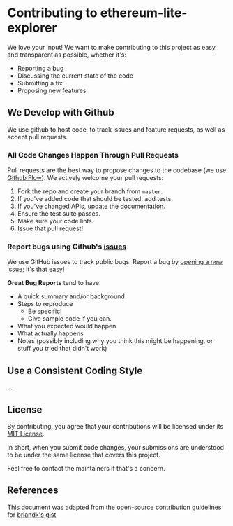 # Contributing to ethereum-lite-explorer
We love your input! We want to make contributing to this project as easy and transparent as possible, whether it's:

- Reporting a bug
- Discussing the current state of the code
- Submitting a fix
- Proposing new features

## We Develop with Github
We use github to host code, to track issues and feature requests, as well as accept pull requests.

### All Code Changes Happen Through Pull Requests
Pull requests are the best way to propose changes to the codebase (we use [Github Flow](https://guides.github.com/introduction/flow/index.html)). We actively welcome your pull requests:

1. Fork the repo and create your branch from `master`.
2. If you've added code that should be tested, add tests.
3. If you've changed APIs, update the documentation.
4. Ensure the test suite passes.
5. Make sure your code lints.
6. Issue that pull request!

### Report bugs using Github's [issues](https://github.com/Alethio/ethereum-lite-explorer/issues/)
We use GitHub issues to track public bugs. Report a bug by [opening a new issue](https://github.com/Alethio/ethereum-lite-explorer/issues/new); it's that easy!

**Great Bug Reports** tend to have:

- A quick summary and/or background
- Steps to reproduce
  - Be specific!
  - Give sample code if you can.
- What you expected would happen
- What actually happens
- Notes (possibly including why you think this might be happening, or stuff you tried that didn't work)

## Use a Consistent Coding Style
...

## License
By contributing, you agree that your contributions will be licensed under its [MIT License](LICENSE.md).

In short, when you submit code changes, your submissions are understood to be under the same license that covers this project.

Feel free to contact the maintainers if that's a concern.

## References
This document was adapted from the open-source contribution guidelines for [briandk's gist](https://gist.github.com/briandk/3d2e8b3ec8daf5a27a62)
